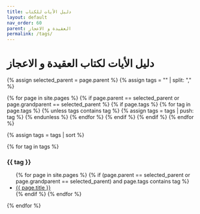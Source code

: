 ```yaml
---
title: دليل الأيات للكتاب
layout: default
nav_order: 60
parent: العقيدة و الاعجاز
permalink: /tags/
---
```


# دليل الأيات لكتاب العقيدة و الاعجاز

{% assign selected_parent = page.parent %}
{% assign tags = "" | split: "," %}

{% for page in site.pages %}
{% if page.parent == selected_parent or page.grandparent == selected_parent %}
{% if page.tags %}
{% for tag in page.tags %}
{% unless tags contains tag %}
{% assign tags = tags | push: tag %}
{% endunless %}
{% endfor %}
{% endif %}
{% endif %}
{% endfor %}

{% assign tags = tags | sort %}

{% for tag in tags %}

### {{ tag }}

<ul>
  {% for page in site.pages %}
    {% if (page.parent == selected_parent or page.grandparent == selected_parent) and page.tags contains tag %}
      <li><a href="{{ page.url }}">{{ page.title }}</a></li>
    {% endif %}
  {% endfor %}
</ul>
{% endfor %}
